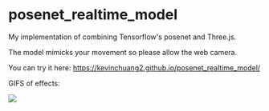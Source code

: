 # posenet_realtime_model

My implementation of combining Tensorflow's posenet and Three.js.

The model mimicks your movement so please allow the web camera.

You can try it here: https://kevinchuang2.github.io/posenet_realtime_model/

GIFS of effects:




![](lavawater.gif)
